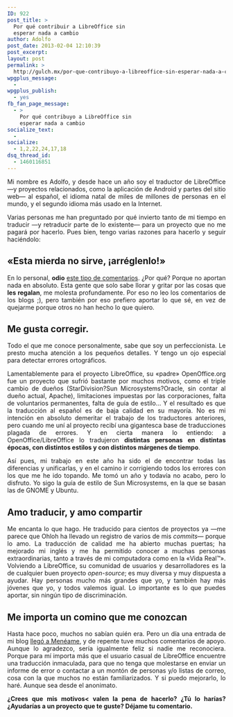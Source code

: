 ```yaml
---
ID: 922
post_title: >
  Por qué contribuir a LibreOffice sin
  esperar nada a cambio
author: Adolfo
post_date: 2013-02-04 12:10:39
post_excerpt:
layout: post
permalink: >
  http://gulch.mx/por-que-contribuyo-a-libreoffice-sin-esperar-nada-a-cambio/
wpgplus_message:
  - 
wpgplus_publish:
  - yes
fb_fan_page_message:
  - >
    Por qué contribuyo a LibreOffice sin
    esperar nada a cambio
socialize_text:
  - 
socialize:
  - 1,2,22,24,17,18
dsq_thread_id:
  - 1460116851
---
```

<p style="text-align: justify;">Mi nombre es Adolfo, y desde hace un año soy el traductor de LibreOffice —y proyectos relacionados, como la aplicación de Android y partes del sitio web— al español, el idioma natal de miles de millones de personas en el mundo, y el segundo idioma más usado en la Internet.</p>
<p style="text-align: justify;">Varias personas me han preguntado por qué invierto tanto de mi tiempo en traducir —y retraducir parte de lo existente— para un proyecto que no me pagará por hacerlo. Pues bien, tengo varias razones para hacerlo y seguir haciéndolo:</p>

<h2>«Esta mierda no sirve, ¡arréglenlo!»</h2>
<p style="text-align: justify;">En lo personal, <strong>odio</strong> <a title="Ejemplo de crítica sin fondo" href="http://www.muylinux.com/2013/01/31/libreoffice-3-6-5-el-ultimo-paso-antes-de-la-version-4-0/comment-page-1/#comment-136893" target="_blank">este tipo de comentarios</a>. ¿Por qué? Porque no aportan nada en absoluto. Esta gente que solo sabe llorar y gritar por las cosas que <strong>les regalan</strong>, me molesta profundamente. Por eso no leo los comentarios de los blogs ;), pero también por eso prefiero aportar lo que sé, en vez de quejarme porque otros no han hecho lo que quiero.</p>

<h2>Me gusta corregir.</h2>
<p style="text-align: justify;">Todo el que me conoce personalmente, sabe que soy un perfeccionista. Le presto mucha atención a los pequeños detalles. Y tengo un ojo especial para detectar errores ortográficos.</p>
<p style="text-align: justify;">Lamentablemente para el proyecto LibreOffice, su «padre» OpenOffice.org fue un proyecto que sufrió bastante por muchos motivos, como el triple cambio de dueños (StarDivision?Sun Microsystems?Oracle, sin contar al dueño actual, Apache), limitaciones impuestas por las corporaciones, falta de voluntarios permanentes, falta de guía de estilo… Y el resultado es que la traducción al español es de baja calidad en su mayoría. No es mi intención en absoluto demeritar el trabajo de los traductores anteriores, pero cuando me uní al proyecto recibí una gigantesca base de traducciones plagada de errores. Y en cierta manera lo entiendo: a OpenOffice/LibreOffice lo tradujeron <strong>distintas personas en distintas épocas, con distintos estilos y con distintos márgenes de tiempo</strong>.</p>
<p style="text-align: justify;">Así pues, mi trabajo en este año ha sido el de encontrar todas las diferencias y unificarlas, y en el camino ir corrigiendo todos los errores con los que me he ido topando. Me tomó un año y todavía no acabo, pero lo disfruto. Yo sigo la guía de estilo de Sun Microsystems, en la que se basan las de GNOME y Ubuntu.</p>

<h2>Amo traducir, y amo compartir</h2>
<p style="text-align: justify;">Me encanta lo que hago. He traducido para cientos de proyectos ya —me parece que Ohloh ha llevado un registro de varios de mis <em>commits</em>— porque lo amo. La traducción de calidad me ha abierto muchas puertas; ha mejorado mi inglés y me ha permitido conocer a muchas personas extraordinarias, tanto a través de mi computadora como en la «Vida Real™». Volviendo a LibreOffice, su comunidad de usuarios y desarrolladores es la de cualquier buen proyecto <em>open-source</em>; es muy diversa y muy dispuesta a ayudar. Hay personas mucho más grandes que yo, y también hay más jóvenes que yo, y todos valemos igual. Lo importante es lo que puedes aportar, sin ningún tipo de discriminación.</p>

<h2>Me importa un comino que me conozcan</h2>
<p style="text-align: justify;">Hasta hace poco, muchos no sabían quién era. Pero un día una entrada de mi blog <a title="Mi blog en Menéame" href="http://www.meneame.net/story/usas-libreoffice-espanol-ayudame-mejorar-traduccion" target="_blank">llegó a Menéame</a>, y de repente tuve muchos comentarios de apoyo. Aunque lo agradezco, sería igualmente feliz si nadie me reconociera. Porque para mí importa más que el usuario casual de LibreOffice encuentre una traducción inmaculada, para que no tenga que molestarse en enviar un informe de error o contactar a un montón de personas y/o listas de correo, cosa con la que muchos no están familiarizados. Y si puedo mejorarlo, lo haré. Aunque sea desde el anonimato.</p>
<p style="text-align: justify;"><strong>¿Crees que mis motivos&lt; valen la pena de hacerlo? ¿Tú lo harías? ¿Ayudarías a un proyecto que te guste? Déjame tu comentario.</strong></p>